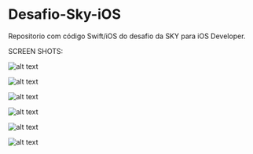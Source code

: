 # Desafio-Sky-iOS

Repositorio com código Swift/iOS do desafio da SKY para iOS Developer.


SCREEN SHOTS:

![alt text](ScreenShots/Icone.png)


![alt text](ScreenShots/Home1.png)


![alt text](ScreenShots/Home2.png)


![alt text](ScreenShots/Home3.png)


![alt text](ScreenShots/Details1.png)


![alt text](ScreenShots/Details2.png)
